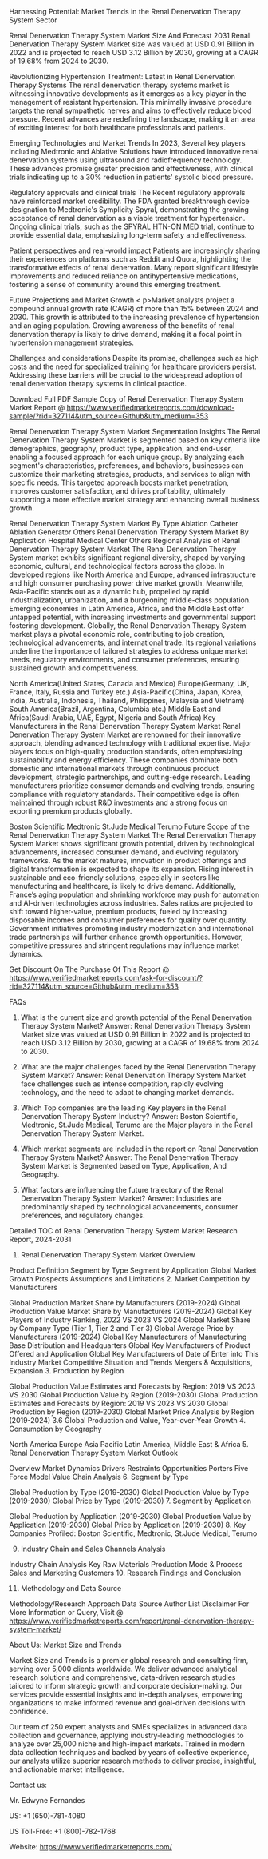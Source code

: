 Harnessing Potential: Market Trends in the Renal Denervation Therapy System Sector


Renal Denervation Therapy System Market Size And Forecast 2031
Renal Denervation Therapy System Market size was valued at USD 0.91 Billion in 2022 and is projected to reach USD 3.12 Billion by 2030, growing at a CAGR of 19.68% from 2024 to 2030.

Revolutionizing Hypertension Treatment: Latest in Renal Denervation Therapy Systems
The renal denervation therapy systems market is witnessing innovative developments as it emerges as a key player in the management of resistant hypertension. This minimally invasive procedure targets the renal sympathetic nerves and aims to effectively reduce blood pressure. Recent advances are redefining the landscape, making it an area of ​​exciting interest for both healthcare professionals and patients.

Emerging Technologies and Market Trends
In 2023, Several key players including Medtronic and Ablative Solutions have introduced innovative renal denervation systems using ultrasound and radiofrequency technology. These advances promise greater precision and effectiveness, with clinical trials indicating up to a 30% reduction in patients' systolic blood pressure.

Regulatory approvals and clinical trials
The Recent regulatory approvals have reinforced market credibility. The FDA granted breakthrough device designation to Medtronic's Symplicity Spyral, demonstrating the growing acceptance of renal denervation as a viable treatment for hypertension. Ongoing clinical trials, such as the SPYRAL HTN-ON MED trial, continue to provide essential data, emphasizing long-term safety and effectiveness.

Patient perspectives and real-world impact
Patients are increasingly sharing their experiences on platforms such as Reddit and Quora, highlighting the transformative effects of renal denervation. Many report significant lifestyle improvements and reduced reliance on antihypertensive medications, fostering a sense of community around this emerging treatment.

Future Projections and Market Growth
< p>Market analysts project a compound annual growth rate (CAGR) of more than 15% between 2024 and 2030. This growth is attributed to the increasing prevalence of hypertension and an aging population. Growing awareness of the benefits of renal denervation therapy is likely to drive demand, making it a focal point in hypertension management strategies.

Challenges and considerations
Despite its promise, challenges such as high costs and the need for specialized training for healthcare providers persist. Addressing these barriers will be crucial to the widespread adoption of renal denervation therapy systems in clinical practice.

Download Full PDF Sample Copy of Renal Denervation Therapy System Market Report @ https://www.verifiedmarketreports.com/download-sample/?rid=327114&utm_source=Github&utm_medium=353

Renal Denervation Therapy System Market Segmentation Insights
The Renal Denervation Therapy System Market is segmented based on key criteria like demographics, geography, product type, application, and end-user, enabling a focused approach for each unique group. By analyzing each segment's characteristics, preferences, and behaviors, businesses can customize their marketing strategies, products, and services to align with specific needs. This targeted approach boosts market penetration, improves customer satisfaction, and drives profitability, ultimately supporting a more effective market strategy and enhancing overall business growth.

Renal Denervation Therapy System Market By Type
Ablation Catheter
Ablation Generator
Others
Renal Denervation Therapy System Market By Application
Hospital
Medical Center
Others
Regional Analysis of Renal Denervation Therapy System Market
The Renal Denervation Therapy System market exhibits significant regional diversity, shaped by varying economic, cultural, and technological factors across the globe. In developed regions like North America and Europe, advanced infrastructure and high consumer purchasing power drive market growth. Meanwhile, Asia-Pacific stands out as a dynamic hub, propelled by rapid industrialization, urbanization, and a burgeoning middle-class population. Emerging economies in Latin America, Africa, and the Middle East offer untapped potential, with increasing investments and governmental support fostering development. Globally, the Renal Denervation Therapy System market plays a pivotal economic role, contributing to job creation, technological advancements, and international trade. Its regional variations underline the importance of tailored strategies to address unique market needs, regulatory environments, and consumer preferences, ensuring sustained growth and competitiveness.

North America(United States, Canada and Mexico)
Europe(Germany, UK, France, Italy, Russia and Turkey etc.)
Asia-Pacific(China, Japan, Korea, India, Australia, Indonesia, Thailand, Philippines, Malaysia and Vietnam)
South America(Brazil, Argentina, Columbia etc.)
Middle East and Africa(Saudi Arabia, UAE, Egypt, Nigeria and South Africa)
Key Manufacturers in the Renal Denervation Therapy System Market
Renal Denervation Therapy System Market are renowned for their innovative approach, blending advanced technology with traditional expertise. Major players focus on high-quality production standards, often emphasizing sustainability and energy efficiency. These companies dominate both domestic and international markets through continuous product development, strategic partnerships, and cutting-edge research. Leading manufacturers prioritize consumer demands and evolving trends, ensuring compliance with regulatory standards. Their competitive edge is often maintained through robust R&D investments and a strong focus on exporting premium products globally.

Boston Scientific
Medtronic
St.Jude Medical
Terumo
Future Scope of the Renal Denervation Therapy System Market
The Renal Denervation Therapy System Market shows significant growth potential, driven by technological advancements, increased consumer demand, and evolving regulatory frameworks. As the market matures, innovation in product offerings and digital transformation is expected to shape its expansion. Rising interest in sustainable and eco-friendly solutions, especially in sectors like manufacturing and healthcare, is likely to drive demand. Additionally, France’s aging population and shrinking workforce may push for automation and AI-driven technologies across industries. Sales ratios are projected to shift toward higher-value, premium products, fueled by increasing disposable incomes and consumer preferences for quality over quantity. Government initiatives promoting industry modernization and international trade partnerships will further enhance growth opportunities. However, competitive pressures and stringent regulations may influence market dynamics.

Get Discount On The Purchase Of This Report @ https://www.verifiedmarketreports.com/ask-for-discount/?rid=327114&utm_source=Github&utm_medium=353

FAQs
1. What is the current size and growth potential of the Renal Denervation Therapy System Market?
Answer: Renal Denervation Therapy System Market size was valued at USD 0.91 Billion in 2022 and is projected to reach USD 3.12 Billion by 2030, growing at a CAGR of 19.68% from 2024 to 2030.

2. What are the major challenges faced by the Renal Denervation Therapy System Market?
Answer: Renal Denervation Therapy System Market face challenges such as intense competition, rapidly evolving technology, and the need to adapt to changing market demands.

3. Which Top companies are the leading Key players in the Renal Denervation Therapy System Industry?
Answer: Boston Scientific, Medtronic, St.Jude Medical, Terumo are the Major players in the Renal Denervation Therapy System Market.

4. Which market segments are included in the report on Renal Denervation Therapy System Market?
Answer: The Renal Denervation Therapy System Market is Segmented based on Type, Application, And Geography.

5. What factors are influencing the future trajectory of the Renal Denervation Therapy System Market?
Answer: Industries are predominantly shaped by technological advancements, consumer preferences, and regulatory changes.

Detailed TOC of Renal Denervation Therapy System Market Research Report, 2024-2031
1. Renal Denervation Therapy System Market Overview

Product Definition
Segment by Type
Segment by Application
Global Market Growth Prospects
Assumptions and Limitations
2. Market Competition by Manufacturers

Global Production Market Share by Manufacturers (2019-2024)
Global Production Value Market Share by Manufacturers (2019-2024)
Global Key Players of Industry Ranking, 2022 VS 2023 VS 2024
Global Market Share by Company Type (Tier 1, Tier 2 and Tier 3)
Global Average Price by Manufacturers (2019-2024)
Global Key Manufacturers of Manufacturing Base Distribution and Headquarters
Global Key Manufacturers of Product Offered and Application
Global Key Manufacturers of Date of Enter into This Industry
Market Competitive Situation and Trends
Mergers & Acquisitions, Expansion
3. Production by Region

Global Production Value Estimates and Forecasts by Region: 2019 VS 2023 VS 2030
Global Production Value by Region (2019-2030)
Global Production Estimates and Forecasts by Region: 2019 VS 2023 VS 2030
Global Production by Region (2019-2030)
Global Market Price Analysis by Region (2019-2024) 3.6 Global Production and Value, Year-over-Year Growth
4. Consumption by Geography

North America
Europe
Asia Pacific
Latin America, Middle East & Africa
5. Renal Denervation Therapy System Market Outlook

Overview
Market Dynamics
Drivers
Restraints
Opportunities
Porters Five Force Model
Value Chain Analysis 
6. Segment by Type

Global Production by Type (2019-2030)
Global Production Value by Type (2019-2030)
Global Price by Type (2019-2030)
7. Segment by Application

Global Production by Application (2019-2030)
Global Production Value by Application (2019-2030)
Global Price by Application (2019-2030)
8. Key Companies Profiled: Boston Scientific, Medtronic, St.Jude Medical, Terumo

9. Industry Chain and Sales Channels Analysis

Industry Chain Analysis
Key Raw Materials
Production Mode & Process
Sales and Marketing
Customers
10. Research Findings and Conclusion

11. Methodology and Data Source

Methodology/Research Approach
Data Source
Author List
Disclaimer
For More Information or Query, Visit @ https://www.verifiedmarketreports.com/report/renal-denervation-therapy-system-market/

About Us: Market Size and Trends

Market Size and Trends is a premier global research and consulting firm, serving over 5,000 clients worldwide. We deliver advanced analytical research solutions and comprehensive, data-driven research studies tailored to inform strategic growth and corporate decision-making. Our services provide essential insights and in-depth analyses, empowering organizations to make informed revenue and goal-driven decisions with confidence.

Our team of 250 expert analysts and SMEs specializes in advanced data collection and governance, applying industry-leading methodologies to analyze over 25,000 niche and high-impact markets. Trained in modern data collection techniques and backed by years of collective experience, our analysts utilize superior research methods to deliver precise, insightful, and actionable market intelligence.

Contact us:

Mr. Edwyne Fernandes

US: +1 (650)-781-4080

US Toll-Free: +1 (800)-782-1768

Website: https://www.verifiedmarketreports.com/
